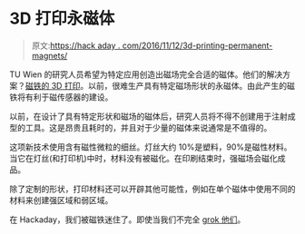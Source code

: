 # 3D 打印永磁体

> 原文:[https://hack aday . com/2016/11/12/3d-printing-permanent-magnets/](https://hackaday.com/2016/11/12/3d-printing-permanent-magnets/)

TU Wien 的研究人员希望为特定应用创造出磁场完全合适的磁体。他们的解决方案？[磁铁的 3D 打印](https://www.tuwien.ac.at/en/news/news_detail/article/124429/)。以前，很难生产具有特定磁场形状的永磁体。由此产生的磁铁将有利于磁传感器的建设。

以前，在设计了具有特定形状和磁场的磁体后，研究人员将不得不创建用于注射成型的工具。这是昂贵且耗时的，并且对于少量的磁体来说通常是不值得的。

这项新技术使用含有磁性微粒的细丝。灯丝大约 10%是塑料，90%是磁性材料。当它在灯丝(和打印机)中时，材料没有被磁化。在印刷结束时，强磁场会磁化成品。

除了定制的形状，打印材料还可以开辟其他可能性，例如在单个磁体中使用不同的材料来创建强区域和弱区域。

在 Hackaday，我们被磁铁迷住了。即使当我们不完全 [grok 他们](https://hackaday.com/2015/11/20/back-to-basics-whats-the-deal-with-magnets/)。